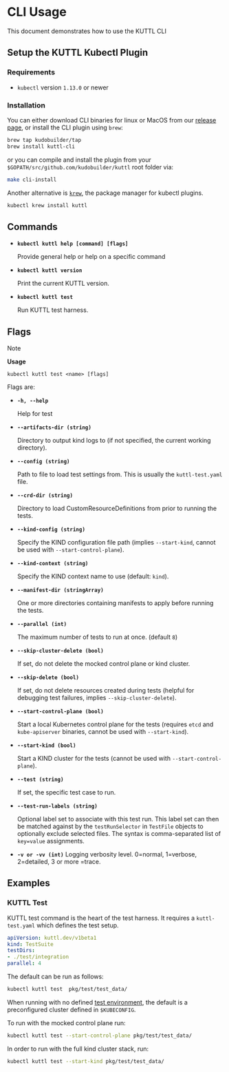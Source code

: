 # CLI Usage

This document demonstrates how to use the KUTTL CLI

## Setup the KUTTL Kubectl Plugin

### Requirements

- `kubectl` version `1.13.0` or newer

### Installation

You can either download CLI binaries for linux or MacOS from our [release page](https://github.com/kudobuilder/kuttl/releases), or install the CLI plugin using `brew`:

```bash
brew tap kudobuilder/tap
brew install kuttl-cli
```

or you can compile and install the plugin from your `$GOPATH/src/github.com/kudobuilder/kuttl` root folder via:

```bash
make cli-install
```

Another alternative is [`krew`](https://github.com/kubernetes-sigs/krew), the package manager for kubectl plugins.

```bash
kubectl krew install kuttl
```

## Commands

* **`kubectl kuttl help [command] [flags]`**

  Provide general help or help on a specific command

* **`kubectl kuttl version`**

  Print the current KUTTL version.

* **`kubectl kuttl test`**

  Run KUTTL test harness.


## Flags

> [!NOTE]
> **Usage**
>
> `kubectl kuttl test <name> [flags]`

Flags are:

* **`-h, --help`**

  Help for test

* **`--artifacts-dir (string)`**

  Directory to output kind logs to (if not specified, the current working directory).

* **`--config (string)`**

  Path to file to load test settings from. This is usually the `kuttl-test.yaml` file.

* **`--crd-dir (string)`**

  Directory to load CustomResourceDefinitions from prior to running the tests.

* **`--kind-config (string)`**

  Specify the KIND configuration file path (implies `--start-kind`, cannot be used with `--start-control-plane`).

* **`--kind-context (string)`**

  Specify the KIND context name to use (default: `kind`).

* **`--manifest-dir (stringArray)`**

  One or more directories containing manifests to apply before running the tests.

* **`--parallel (int)`**

  The maximum number of tests to run at once. (default `8`)

* **`--skip-cluster-delete (bool)`**

  If set, do not delete the mocked control plane or kind cluster.

* **`--skip-delete (bool)`**

  If set, do not delete resources created during tests (helpful for debugging test failures, implies `--skip-cluster-delete`).

* **`--start-control-plane (bool)`**

  Start a local Kubernetes control plane for the tests (requires `etcd` and `kube-apiserver` binaries, cannot be used with `--start-kind`).

* **`--start-kind (bool)`**

  Start a KIND cluster for the tests (cannot be used with `--start-control-plane`).

* **`--test (string)`**

  If set, the specific test case to run.

* **`--test-run-labels (string)`**

  Optional label set to associate with this test run.
  This label set can then be matched against by the `testRunSelector` in `TestFile` objects to optionally exclude selected files.
  The syntax is comma-separated list of `key=value` assignments.

* **`-v or -vv (int)`**
  Logging verbosity level. 0=normal, 1=verbose, 2=detailed, 3 or more =trace.



## Examples

### KUTTL Test

KUTTL test command is the heart of the test harness.  It requires a `kuttl-test.yaml` which defines the test setup.

```yaml
apiVersion: kuttl.dev/v1beta1
kind: TestSuite
testDirs:
- ./test/integration
parallel: 4
```

The default can be run as follows:

```bash
kubectl kuttl test  pkg/test/test_data/
```

When running with no defined [test environment](testing/test-environments.md), the default is a preconfigured cluster defined in `$KUBECONFIG`.

To run with the mocked control plane run:

```bash
kubectl kuttl test --start-control-plane pkg/test/test_data/
```

In order to run with the full kind cluster stack, run:

```bash
kubectl kuttl test --start-kind pkg/test/test_data/
```
